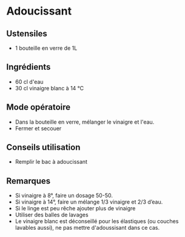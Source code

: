 # Adoucissant

## Ustensiles

* 1 bouteille en verre de 1L

## Ingrédients

* 60 cl d'eau
* 30 cl vinaigre blanc à 14 °C

## Mode opératoire

* Dans la bouteille en verre, mélanger le vinaigre et l'eau.
* Fermer et secouer

## Conseils utilisation

* Remplir le bac à adoucissant

## Remarques

* Si vinaigre à 8°, faire un dosage 50-50.
* Si vinaigre à 14°, faire un mélange 1/3 vinaigre et 2/3 d’eau.
* Si le linge est peu rêche ajouter plus de vinaigre
* Utiliser des balles de lavages
* Le vinaigre blanc est déconseillé pour les élastiques (ou couches lavables aussi), ne pas mettre d'adoussisant dans ce cas.
